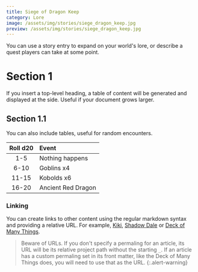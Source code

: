 ```yaml
---
title: Siege of Dragon Keep
category: Lore
image: /assets/img/stories/siege_dragon_keep.jpg
preview: /assets/img/stories/siege_dragon_keep.jpg
---
```


You can use a story entry to expand on your world's lore, or describe a quest players can take at some point.

# Section 1

If you insert a top-level heading, a table of content will be generated and displayed at the side. Useful if your document grows larger.

## Section 1.1

You can also include tables, useful for random encounters.

| Roll d20 | Event |
|:--------:|:------|
| 1-5       | Nothing happens |
| 6-10      | Goblins x4    |
| 11-15     | Kobolds x6    |
| 16-20     | Ancient Red Dragon |

### Linking

You can create links to other content using the regular markdown syntax and providing a relative URL. For example, [Kiki](/characters/kiki), [Shadow Dale](/locations/shadowdale) or [Deck of Many Things](/deckofmanythings).

>Beware of URLs. If you don't specify a permaling for an article, its URL will be its relative project path without the starting `_`. If an article has a custom permaling set in its front matter, like the Deck of Many Things does, you will need to use that as the URL.
{:.alert-warning}

